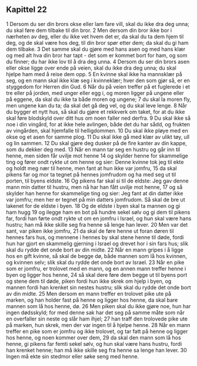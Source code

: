 ## Kapittel 22

1 Dersom du ser din brors okse eller lam fare vill, skal du ikke dra deg unna; du skal føre dem tilbake til din bror.
2 Men dersom din bror ikke bor i nærheten av deg, eller du ikke vet hvem det er, da skal du ta dem hjem til deg, og de skal være hos deg, til din bror spør etter dem; da skal du gi ham dem tilbake.
3 Det samme skal du gjøre med hans asen og med hans klær og med alt hva din bror har tapt - det som er kommet bort for ham, og som du finner; du har ikke lov til å dra deg unna.
4 Dersom du ser din brors asen eller okse ligge over ende på veien, skal du ikke dra deg unna; du skal hjelpe ham med å reise dem opp.
5 En kvinne skal ikke ha mannsklær på seg, og en mann skal ikke klæ seg i kvinneklær; hver den som gjør så, er en styggedom for Herren din Gud.
6 Når du på veien treffer på et fuglerede i et tre eller på jorden, med unger eller egg i, og moren ligger på ungene eller på eggene, da skal du ikke ta både moren og ungene;
7 du skal la moren fly, men ungene kan du ta; da skal det gå deg vel, og du skal leve lenge.
8 Når du bygger et nytt hus, så skal du gjøre et rekkverk om taket, for at du ikke skal føre blodskyld over ditt hus om noen faller ned derfra.
9 Du skal ikke så noe i din vingård, for at ikke hele avlingen, både det du har sådd, og frukten av vingården, skal hjemfalle til helligdommen.
10 Du skal ikke pløye med en okse og et asen for samme plog.
11 Du skal ikke gå med klær av ulikt tøy, ull og lin sammen.
12 Du skal gjøre deg dusker på de fire kanter av din kappe, som du dekker deg med.
13 Når en mann tar seg en hustru og går inn til henne, men siden får uvilje mot henne
14 og skylder henne for skammelige ting og fører ondt rykte ut om henne og sier: Denne kvinne tok jeg til ekte og holdt meg nær til henne, men fant at hun ikke var jomfru,
15 da skal pikens far og mor ta tegnet på hennes jomfrudom og ha med seg ut til porten, til byens eldste.
16 Og pikens far skal si til de eldste: Jeg gav denne mann min datter til hustru, men nå har han fått uvilje mot henne,
17 og så skylder han henne for skammelige ting og sier: Jeg fant at din datter ikke var jomfru; men her er tegnet på min datters jomfrudom. Så skal de bre ut lakenet for de eldste i byen.
18 Og de eldste i byen skal ta mannen og gi ham hugg
19 og ilegge ham en bot på hundre sekel sølv og gi dem til pikens far, fordi han førte ondt rykte ut om en jomfru i Israel, og hun skal være hans hustru; han må ikke skille seg fra henne så lenge han lever.
20 Men var det sant, var piken ikke jomfru,
21 da skal de føre henne ut foran døren til hennes fars hus, og mennene i hennes by skal stene henne til døde, fordi hun har gjort en skammelig gjerning i Israel og drevet hor i sin fars hus; slik skal du rydde det onde bort av din midte.
22 Når en mann gripes i å ligge hos en gift kvinne, så skal de begge dø, både mannen som lå hos kvinnen, og kvinnen selv; slik skal du rydde det onde bort av Israel.
23 Når en pike som er jomfru, er trolovet med en mann, og en annen mann treffer henne i byen og ligger hos henne,
24 så skal dere føre dem begge ut til byens port og stene dem til døde, piken fordi hun ikke skrek om hjelp i byen, og mannen fordi han krenket sin nestes hustru; slik skal du rydde det onde bort av din midte.
25 Men dersom en mann treffer en trolovet pike ute på marken, og han holder fast på henne og ligger hos henne, da skal bare mannen som lå hos henne, dø.
26 Men piken skal du ikke gjøre noe, hun har ingen dødsskyld; for med denne sak har det seg på samme måte som når en overfaller sin neste og slår ham ihjel;
27 han traff den trolovede pike ute på marken, hun skrek, men der var ingen til å hjelpe henne.
28 Når en mann treffer en pike som er jomfru og ikke trolovet, og tar fatt på henne og ligger hos henne, og noen kommer over dem,
29 da skal den mann som lå hos henne, gi pikens far femti sekel sølv, og hun skal være hans hustru, fordi han krenket henne; han må ikke skille seg fra henne sa lenge han lever.
30 Ingen må ekte sin stedmor eller søke seng med henne.
